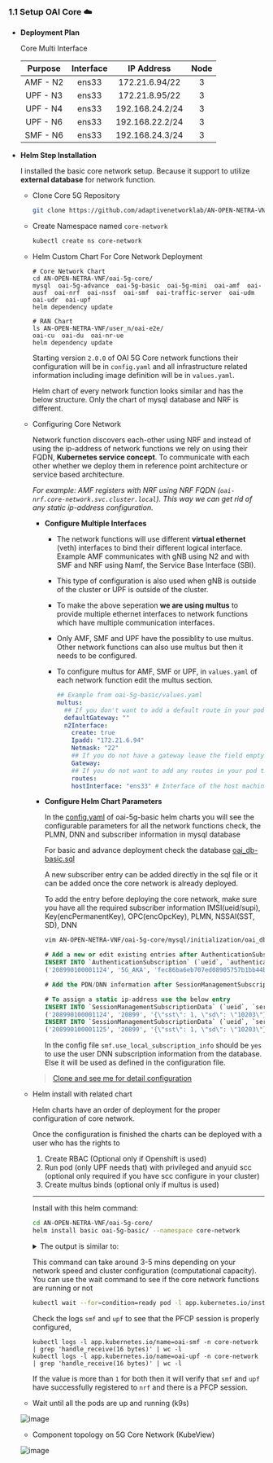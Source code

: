 ### 1.1 Setup OAI Core ☁️

* **Deployment Plan**

    Core Multi Interface

    | Purpose  | Interface |   IP Address    | Node |
    |:--------:|:---------:|:---------------:|:----:|
    | AMF - N2 |   ens33   | 172.21.6.94/22  |  3   |
    | UPF - N3 |   ens33   | 172.21.8.95/22  |  3   |
    | UPF - N4 |   ens33   | 192.168.24.2/24 |  3   |
    | UPF - N6 |   ens33   | 192.168.22.2/24 |  3   |
    | SMF - N6 |   ens33   | 192.168.24.3/24 |  3   |

* **Helm Step Installation**
    
    I installed the basic core network setup. Because it support to utilize **external database** for network function.
    * Clone Core 5G Repository 
    
        ```bash
        git clone https://github.com/adaptivenetworklab/AN-OPEN-NETRA-VNF
        ```
    * Create Namespace named `core-network`
        ```bash
        kubectl create ns core-network
        ```
        
    * Helm Custom Chart For Core Network Deployment
    
        ```console
        # Core Network Chart
        cd AN-OPEN-NETRA-VNF/oai-5g-core/
        mysql  oai-5g-advance  oai-5g-basic  oai-5g-mini  oai-amf  oai-ausf  oai-nrf  oai-nssf  oai-smf  oai-traffic-server  oai-udm  oai-udr  oai-upf
        helm dependency update
        
        # RAN Chart
        ls AN-OPEN-NETRA-VNF/user_n/oai-e2e/
        oai-cu  oai-du  oai-nr-ue
        helm dependency update
        ```
        
        Starting version `2.0.0` of OAI 5G Core network functions their configuration will be in `config.yaml` and all infrastructure related information including image definition will be in `values.yaml`.

        Helm chart of every network function looks similar and has the below structure. Only the chart of mysql database and NRF is different.
    
    * Configuring Core Network

        Network function discovers each-other using NRF and instead of using the ip-address of network functions we rely on using their FQDN, **Kubernetes service concept**. To communicate with each other whether we deploy them in reference point architecture or service based architecture. 

        *For example: AMF registers with NRF using NRF FQDN (`oai-nrf.core-network.svc.cluster.local`). This way we can get rid of any static ip-address configuration.*
        
        
        * **Configure Multiple Interfaces**
            
            - The network functions will use different **virtual ethernet** (veth) interfaces to bind their different logical interface. Example AMF communicates with gNB using N2 and with SMF and NRF using Namf, the Service Base Interface (SBI).
            - This type of configuration is also used when gNB is outside of the cluster or UPF is outside of the cluster. 
            - To make the above seperation **we are using multus** to provide multiple ethernet interfaces to network functions which have multiple communication interfaces.
            - Only AMF, SMF and UPF have the possiblity to use multus. Other network functions can also use multus but then it needs to be configured. 
            - To configure multus for AMF, SMF or UPF, in `values.yaml` of each network function edit the multus section.
            
                ```yaml
                ## Example from oai-5g-basic/values.yaml
                multus:
                  ## If you don't want to add a default route in your pod then leave this field empty
                  defaultGateway: ""
                  n2Interface:
                    create: true
                    Ipadd: "172.21.6.94"
                    Netmask: "22"
                    ## If you do not have a gateway leave the field empty
                    Gateway:
                    ## If you do not want to add any routes in your pod then leave this field empty
                    routes: 
                    hostInterface: "ens33" # Interface of the host machine on which this pod will be scheduled
                ```

        * **Configure Helm Chart Parameters**
            
            In the [config.yaml](../charts/oai-5g-core/oai-5g-basic/config.yaml) of oai-5g-basic helm charts you will see the configurable parameters for all the network functions check, the PLMN, DNN and subscriber information in mysql database

            For basic and advance deployment check the database [oai_db-basic.sql](../charts/oai-5g-core/mysql/initialization/oai_db-basic.sql)

            A new subscriber entry can be added directly in the sql file or it can be added once the core network is already deployed. 

            To add the entry before deploying the core network, make sure you have all the required subscriber information IMSI(ueid/supi), Key(encPermanentKey), OPC(encOpcKey), PLMN, NSSAI(SST, SD), DNN
            
            ``` bash
            vim AN-OPEN-NETRA-VNF/oai-5g-core/mysql/initialization/oai_db-basic.sql
            ```
            ```sql
            # Add a new or edit existing entries after AuthenticationSubscription table
            INSERT INTO `AuthenticationSubscription` (`ueid`, `authenticationMethod`, `encPermanentKey`, `protectionParameterId`, `sequenceNumber`, `authenticationManagementField`, `algorithmId`, `encOpcKey`, `encTopcKey`, `vectorGenerationInHss`, `n5gcAuthMethod`, `rgAuthenticationInd`, `supi`) VALUES
            ('208990100001124', '5G_AKA', 'fec86ba6eb707ed08905757b1bb44b8f', 'fec86ba6eb707ed08905757b1bb44b8f', '{\"sqn\": \"000000000020\", \"sqnScheme\": \"NON_TIME_BASED\", \"lastIndexes\": {\"ausf\": 0}}', '8000', 'milenage', 'c42449363bbad02b66d16bc975d77cc1', NULL, NULL, NULL, NULL, '208990100001124');
            
            # Add the PDN/DNN information after SessionManagementSubscriptionData table
            
            # To assign a static ip-address use the below entry
            INSERT INTO `SessionManagementSubscriptionData` (`ueid`, `servingPlmnid`, `singleNssai`, `dnnConfigurations`) VALUES 
            ('208990100001124', '20899', '{\"sst\": 1, \"sd\": \"10203\"}','{\"oai\":{\"pduSessionTypes\":{ \"defaultSessionType\": \"IPV4\"},\"sscModes\": {\"defaultSscMode\": \"SSC_MODE_1\"},\"5gQosProfile\": {\"5qi\": 6,\"arp\":{\"priorityLevel\": 1,\"preemptCap\": \"NOT_PREEMPT\",\"preemptVuln\":\"NOT_PREEMPTABLE\"},\"priorityLevel\":1},\"sessionAmbr\":{\"uplink\":\"100Mbps\", \"downlink\":\"100Mbps\"},\"staticIpAddress\":[{\"ipv4Addr\": \"12.1.1.85\"}]}}');
            INSERT INTO `SessionManagementSubscriptionData` (`ueid`, `servingPlmnid`, `singleNssai`, `dnnConfigurations`) VALUES 
            ('208990100001125', '20899', '{\"sst\": 1, \"sd\": \"10203\"}','{\"oai\":{\"pduSessionTypes\":{ \"defaultSessionType\": \"IPV4\"},\"sscModes\": {\"defaultSscMode\": \"SSC_MODE_1\"},\"5gQosProfile\": {\"5qi\": 6,\"arp\":{\"priorityLevel\": 1,\"preemptCap\": \"NOT_PREEMPT\",\"preemptVuln\":\"NOT_PREEMPTABLE\"},\"priorityLevel\":1},\"sessionAmbr\":{\"uplink\":\"100Mbps\", \"downlink\":\"100Mbps\"}}}');
            ```

            In the config file `smf.use_local_subscription_info` should be `yes` to use the user DNN subscription information from the database. Else it will be used as defined in the configuration file.


        > [Clone and see me for detail configuration](https://github.com/adaptivenetworklab/AN-OPEN-NETRA-VNF/tree/main/oai-5g-core)
    
    * Helm install with related chart
        
        Helm charts have an order of deployment for the proper configuration of core network. 

        Once the configuration is finished the charts can be deployed with a user who has the rights to

        1. Create RBAC (Optional only if Openshift is used)
        2. Run pod (only UPF needs that) with privileged and anyuid scc (optional only required if you have scc configure in your cluster)
        3. Create multus binds (optional only if multus is used)
  
           
        ---
        Install with this helm command:
        ```bash
        cd AN-OPEN-NETRA-VNF/oai-5g-core/
        helm install basic oai-5g-basic/ --namespace core-network
        ```
        

        <details>
        <summary>The output is similar to:</summary>

        ```console
        NAME: basic
        LAST DEPLOYED: Tue Dec 12 10:04:40 2023
        NAMESPACE: default
        STATUS: deployed
        REVISION: 1
        TEST SUITE: None
        ```
        </details>


        This command can take around 3-5 mins depending on your network speed and cluster configuration (computational capacity). You can use the wait command to see if the core network functions are running or not

        ```bash
        kubectl wait --for=condition=ready pod -l app.kubernetes.io/instance=basic --timeout=3m -n core-network
        ```
        Check the logs `smf` and `upf` to see that the PFCP session is properly configured, 

        ```console
        kubectl logs -l app.kubernetes.io/name=oai-smf -n core-network | grep 'handle_receive(16 bytes)' | wc -l
        kubectl logs -l app.kubernetes.io/name=oai-upf -n core-network | grep 'handle_receive(16 bytes)' | wc -l
        ```
        If the value is more than `1` for both then it will verify that `smf` and `upf` have successfully registered to `nrf` and there is a PFCP session. 

    * Wait until all the pods are up and running (k9s)

    ![image](https://hackmd.io/_uploads/HJyqs99ap.png)
    
    * Component topology on 5G Core Network (KubeView)
    
    ![image](https://hackmd.io/_uploads/B1Khs95aT.png)

